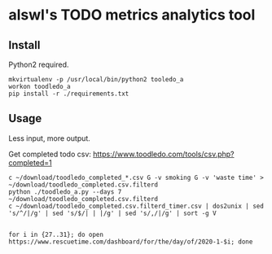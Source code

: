 # alswl's TODO metrics analytics tool

## Install

Python2 required.

```
mkvirtualenv -p /usr/local/bin/python2 tooledo_a
workon toodledo_a
pip install -r ./requirements.txt
```


## Usage

Less input, more output.

Get completed todo csv:
https://www.toodledo.com/tools/csv.php?completed=1

```
c ~/download/toodledo_completed_*.csv G -v smoking G -v 'waste time' > ~/download/toodledo_completed.csv.filterd
python ./toodledo_a.py --days 7 ~/download/toodledo_completed.csv.filterd
c ~/download/toodledo_completed.csv.filterd_timer.csv | dos2unix | sed 's/^/|/g' | sed 's/$/| | |/g' | sed 's/,/|/g' | sort -g V


for i in {27..31}; do open https://www.rescuetime.com/dashboard/for/the/day/of/2020-1-$i; done
```
